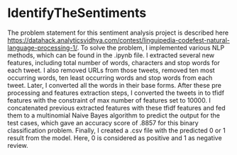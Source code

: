 # IdentifyTheSentiments
The problem statement for this sentiment analysis project is described here https://datahack.analyticsvidhya.com/contest/linguipedia-codefest-natural-language-processing-1/. To solve the problem, I implemented various NLP methods, which can be found in the .ipynb file. I extracted several new features, including total number of words, characters and stop words for each tweet. I also removed URLs from those tweets, removed ten most occurring words, ten least occurring words and stop words from each tweet. Later, I converted all the words in their base forms. After these pre processing and features extraction steps, I converted the tweets in to tfidf features with the constraint of max number of features set to 10000. I concatenated previous extracted features with these tfidf features and fed them to a multinomial Naive Bayes algorithm to predict the output for the test cases, which gave an accuracy score of .8857 for this binary classification problem. Finally, I created a .csv file with the predicted 0 or 1 result from the model. Here, 0 is considered as positive and 1 as negative review.  
